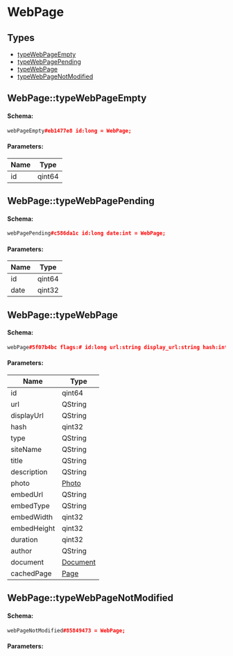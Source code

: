 # WebPage

## Types

* [typeWebPageEmpty](#webpagetypewebpageempty)
* [typeWebPagePending](#webpagetypewebpagepending)
* [typeWebPage](#webpagetypewebpage)
* [typeWebPageNotModified](#webpagetypewebpagenotmodified)

## WebPage::typeWebPageEmpty

#### Schema:

```c++
webPageEmpty#eb1477e8 id:long = WebPage;
```

#### Parameters:

|Name|Type|
|----|----|
|id|qint64|

## WebPage::typeWebPagePending

#### Schema:

```c++
webPagePending#c586da1c id:long date:int = WebPage;
```

#### Parameters:

|Name|Type|
|----|----|
|id|qint64|
|date|qint32|

## WebPage::typeWebPage

#### Schema:

```c++
webPage#5f07b4bc flags:# id:long url:string display_url:string hash:int type:flags.0?string site_name:flags.1?string title:flags.2?string description:flags.3?string photo:flags.4?Photo embed_url:flags.5?string embed_type:flags.5?string embed_width:flags.6?int embed_height:flags.6?int duration:flags.7?int author:flags.8?string document:flags.9?Document cached_page:flags.10?Page = WebPage;
```

#### Parameters:

|Name|Type|
|----|----|
|id|qint64|
|url|QString|
|displayUrl|QString|
|hash|qint32|
|type|QString|
|siteName|QString|
|title|QString|
|description|QString|
|photo|[Photo](photo.md)|
|embedUrl|QString|
|embedType|QString|
|embedWidth|qint32|
|embedHeight|qint32|
|duration|qint32|
|author|QString|
|document|[Document](document.md)|
|cachedPage|[Page](page.md)|

## WebPage::typeWebPageNotModified

#### Schema:

```c++
webPageNotModified#85849473 = WebPage;
```

#### Parameters:


